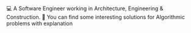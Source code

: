 💻 A Software Engineer working in Architecture, Engineering & Construction.
📎 You can find some interesting solutions for Algorithmic problems with explanation


<!---
Akshay646/Akshay646 is a ✨ special ✨ repository because its `README.md` (this file) appears on your GitHub profile.
You can click the Preview link to take a look at your changes.
--->
